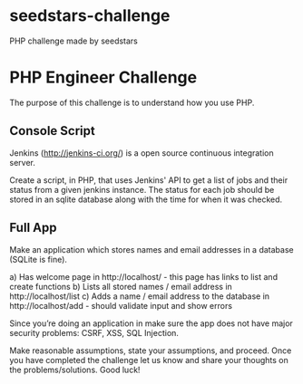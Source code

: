 # seedstars-challenge
PHP challenge made by seedstars

PHP Engineer Challenge
=================================================


The purpose of this challenge is to understand how you use PHP.


Console Script
-------------------


Jenkins (http://jenkins-ci.org/) is a open source continuous integration server.


Create a script, in PHP, that uses Jenkins' API to get a list of jobs and their status from a given jenkins instance. The status for each job should be stored in an sqlite database along with the time for when it was checked.



Full App
-----------


Make an application which stores names and email addresses in a database (SQLite is fine). 


  a) Has welcome page in http://localhost/ 
      - this page has links to list and create functions
  b) Lists all stored names / email address in http://localhost/list
  c) Adds a name / email address to the database in http://localhost/add
      - should validate input and show errors


Since you’re doing an application in make sure the app does not have major security problems: CSRF, XSS, SQL Injection.
    
Make reasonable assumptions, state your assumptions, and proceed. Once you 
have completed the challenge let us know and share your thoughts on the 
problems/solutions.
Good luck!
